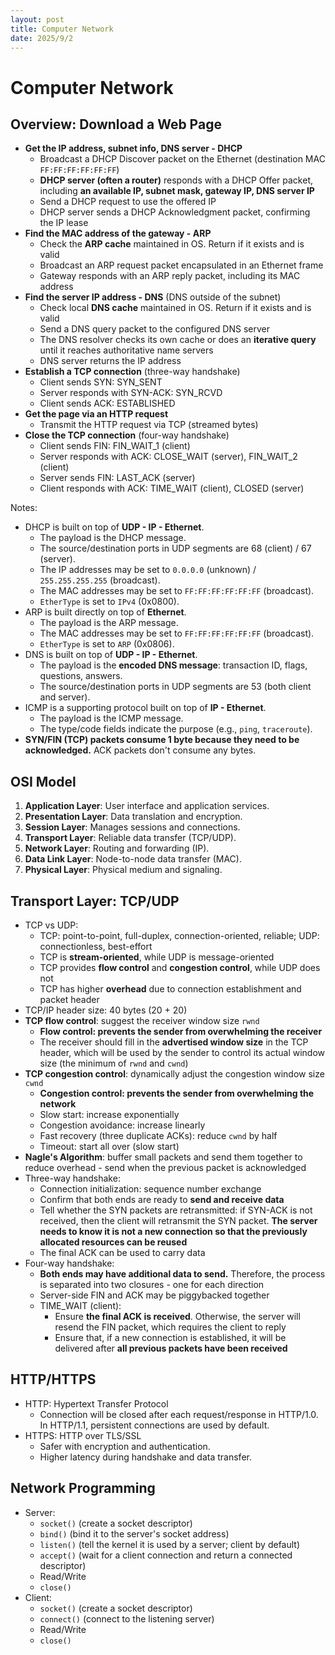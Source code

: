 ```yaml
---
layout: post
title: Computer Network
date: 2025/9/2
---
```


# Computer Network

## Overview: Download a Web Page

- **Get the IP address, subnet info, DNS server - DHCP**
  - Broadcast a DHCP Discover packet on the Ethernet (destination MAC `FF:FF:FF:FF:FF:FF`)
  - **DHCP server (often a router)** responds with a DHCP Offer packet, including **an available IP, subnet mask, gateway IP, DNS server IP**
  - Send a DHCP request to use the offered IP
  - DHCP server sends a DHCP Acknowledgment packet, confirming the IP lease
- **Find the MAC address of the gateway - ARP**
  - Check the **ARP cache** maintained in OS. Return if it exists and is valid
  - Broadcast an ARP request packet encapsulated in an Ethernet frame
  - Gateway responds with an ARP reply packet, including its MAC address
- **Find the server IP address - DNS** (DNS outside of the subnet)
  - Check local **DNS cache** maintained in OS. Return if it exists and is valid
  - Send a DNS query packet to the configured DNS server
  - The DNS resolver checks its own cache or does an **iterative query** until it reaches authoritative name servers
  - DNS server returns the IP address
- **Establish a TCP connection** (three-way handshake)
  - Client sends SYN: SYN_SENT
  - Server responds with SYN-ACK: SYN_RCVD
  - Client sends ACK: ESTABLISHED
- **Get the page via an HTTP request**
  - Transmit the HTTP request via TCP (streamed bytes)
- **Close the TCP connection** (four-way handshake)
  - Client sends FIN: FIN_WAIT_1 (client)
  - Server responds with ACK: CLOSE_WAIT (server), FIN_WAIT_2 (client)
  - Server sends FIN: LAST_ACK (server)
  - Client responds with ACK: TIME_WAIT (client), CLOSED (server)

Notes:

- DHCP is built on top of **UDP - IP - Ethernet**.
  - The payload is the DHCP message.
  - The source/destination ports in UDP segments are 68 (client) / 67 (server).
  - The IP addresses may be set to `0.0.0.0` (unknown) / `255.255.255.255` (broadcast).
  - The MAC addresses may be set to `FF:FF:FF:FF:FF:FF` (broadcast).
  - `EtherType` is set to `IPv4` (0x0800).
- ARP is built directly on top of **Ethernet**.
  - The payload is the ARP message.
  - The MAC addresses may be set to `FF:FF:FF:FF:FF:FF` (broadcast).
  - `EtherType` is set to `ARP` (0x0806).
- DNS is built on top of **UDP - IP - Ethernet**.
  - The payload is the **encoded DNS message**: transaction ID, flags, questions, answers.
  - The source/destination ports in UDP segments are 53 (both client and server).
- ICMP is a supporting protocol built on top of **IP - Ethernet**.
  - The payload is the ICMP message.
  - The type/code fields indicate the purpose (e.g., `ping`, `traceroute`).
- **SYN/FIN (TCP) packets consume 1 byte because they need to be acknowledged.** ACK packets don't consume any bytes.


## OSI Model

1. **Application Layer**: User interface and application services.
2. **Presentation Layer**: Data translation and encryption.
3. **Session Layer**: Manages sessions and connections.
4. **Transport Layer**: Reliable data transfer (TCP/UDP).
5. **Network Layer**: Routing and forwarding (IP).
6. **Data Link Layer**: Node-to-node data transfer (MAC).
7. **Physical Layer**: Physical medium and signaling.



## Transport Layer: TCP/UDP

- TCP vs UDP:
  - TCP: point-to-point, full-duplex, connection-oriented, reliable; UDP: connectionless, best-effort
  - TCP is **stream-oriented**, while UDP is message-oriented
  - TCP provides **flow control** and **congestion control**, while UDP does not
  - TCP has higher **overhead** due to connection establishment and packet header
- TCP/IP header size: 40 bytes (20 + 20)
- **TCP flow control**: suggest the receiver window size `rwnd`
  - **Flow control: prevents the sender from overwhelming the receiver**
  - The receiver should fill in the **advertised window size** in the TCP header, which will be used by the sender to control its actual window size (the minimum of `rwnd` and `cwnd`)
- **TCP congestion control**: dynamically adjust the congestion window size `cwnd`
  - **Congestion control: prevents the sender from overwhelming the network**
  - Slow start: increase exponentially
  - Congestion avoidance: increase linearly
  - Fast recovery (three duplicate ACKs): reduce `cwnd` by half
  - Timeout: start all over (slow start)
- **Nagle's Algorithm**: buffer small packets and send them together to reduce overhead - send when the previous packet is acknowledged
- Three-way handshake:
  - Connection initialization: sequence number exchange
  - Confirm that both ends are ready to **send and receive data**
  - Tell whether the SYN packets are retransmitted: if SYN-ACK is not received, then the client will retransmit the SYN packet. **The server needs to know it is not a new connection so that the previously allocated resources can be reused**
  - The final ACK can be used to carry data
- Four-way handshake:
  - **Both ends may have additional data to send.** Therefore, the process is separated into two closures - one for each direction
  - Server-side FIN and ACK may be piggybacked together
  - TIME_WAIT (client): 
    - Ensure **the final ACK is received**. Otherwise, the server will resend the FIN packet, which requires the client to reply
    - Ensure that, if a new connection is established, it will be delivered after **all previous packets have been received**



## HTTP/HTTPS

- HTTP: Hypertext Transfer Protocol
  - Connection will be closed after each request/response in HTTP/1.0. In HTTP/1.1, persistent connections are used by default.
- HTTPS: HTTP over TLS/SSL
  - Safer with encryption and authentication.
  - Higher latency during handshake and data transfer.


## Network Programming

- Server:
  - `socket()` (create a socket descriptor)
  - `bind()` (bind it to the server's socket address)
  - `listen()` (tell the kernel it is used by a server; client by default)
  - `accept()` (wait for a client connection and return a connected descriptor)
  - Read/Write
  - `close()`
- Client:
  - `socket()` (create a socket descriptor)
  - `connect()` (connect to the listening server)
  - Read/Write
  - `close()`

